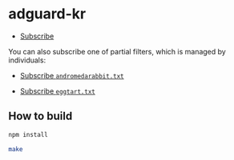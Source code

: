 # adguard-kr

- [Subscribe](https://subscribe.adblockplus.org/?location=https://github.com/unchartedsky/adguard-kr/raw/master/adguard-kr.txt&title=AdguardKR)

You can also subscribe one of partial filters, which is managed by individuals:

- [Subscribe `andromedarabbit.txt`](https://subscribe.adblockplus.org/?location=https://github.com/unchartedsky/adguard-kr/raw/master/filters/andromedarabbit.txt&title=AndromedaRabbit)

- [Subscribe `eggtart.txt`](https://subscribe.adblockplus.org/?location=https://github.com/unchartedsky/adguard-kr/raw/master/filters/eggtart.txt&title=EggTart)

## How to build

``` bash
npm install

make
```